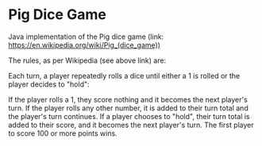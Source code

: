 # Pig Dice Game
Java implementation of the Pig dice game (link: https://en.wikipedia.org/wiki/Pig_(dice_game))

The rules, as per Wikipedia (see above link) are: 

Each turn, a player repeatedly rolls a dice until either a 1 is rolled or the player decides to "hold":

If the player rolls a 1, they score nothing and it becomes the next player's turn.
If the player rolls any other number, it is added to their turn total and the player's turn continues.
If a player chooses to "hold", their turn total is added to their score, and it becomes the next player's turn.
The first player to score 100 or more points wins.
